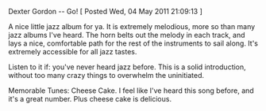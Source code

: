 Dexter Gordon -- Go!
[ Posted Wed, 04 May 2011 21:09:13 ]

A nice little jazz album for ya. It is extremely melodious, more so than many jazz albums I've heard. The horn belts out the melody in each track, and lays a nice, comfortable path for the rest of the instruments to sail along. It's extremely accessible for all jazz tastes.

Listen to it if: you've never heard jazz before. This is a solid introduction, without too many crazy things to overwhelm the uninitiated.

Memorable Tunes: Cheese Cake. I feel like I've heard this song before, and it's a great number. Plus cheese cake is delicious.

